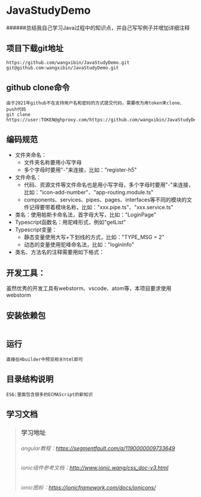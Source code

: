 # JavaStudyDemo

######总结我自己学习Java过程中的知识点，并自己写写例子并增加详细注释

## 项目下载git地址
```
https://github.com/wangxibin/JavaStudyDemo.git
git@github.com:wangxibin/JavaStudyDemo.git
```

## github clone命令
```
由于2021年github不在支持用户名和密码的方式提交代码，需要改为用token来clone、push代码
git clone https://user:TOKEN@ghproxy.com/https://github.com/wangxibin/JavaStudyDemo.git
```
## 编码规范

- 文件夹命名：
    - 文件夹名称要用小写字母
    - 多个字母时要用"-"来连接，比如："register-h5"
- 文件命名：
    - 代码、资源文件等文件命名也是用小写字母，多个字母时要用"-"来连接，比如："icon-add-number"、"app-routing.module.ts"
    - components、services、pipes、pages、interfaces等不同的模块的文件记得要带着模块名称，比如："xxx.pipe.ts"、"xxx.service.ts"
- 类名：使用帕斯卡命名法，首字母大写，比如："LoginPage"
- Typescript函数名：用驼峰形式，例如"getList"
- Typescript变量：
    - 静态变量使用大写+下划线的方式，比如："TYPE_MSG = 2"
    - 动态的变量使用驼峰命名法，比如："loginInfo"
- 类名、方法名的注释需要用如下格式：

## 开发工具：
  虽然优秀的开发工具有webstorm、vscode、atom等，本项目要求使用webstorm

## 安装依赖包
```
```

## 运行
```
直接在Hbuilder中预览相关html即可
```

## 目录结构说明
```
ES6:里面包含很多的ECMAScript的新知识
```

## 学习文档
>### 学习地址
>###### angular教程：https://segmentfault.com/a/1190000009733649
>###### ionic组件参考文档：http://www.ionic.wang/css_doc-v3.html
>###### ionic图标：https://ionicframework.com/docs/ionicons/
